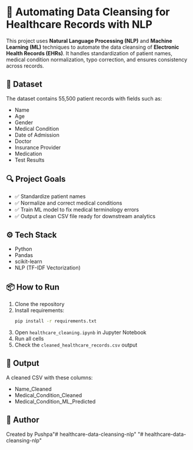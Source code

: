 # 🏥 Automating Data Cleansing for Healthcare Records with NLP

This project uses **Natural Language Processing (NLP)** and **Machine Learning (ML)** techniques to automate the data cleansing of **Electronic Health Records (EHRs)**. It handles standardization of patient names, medical condition normalization, typo correction, and ensures consistency across records.

## 📁 Dataset

The dataset contains 55,500 patient records with fields such as:

- Name
- Age
- Gender
- Medical Condition
- Date of Admission
- Doctor
- Insurance Provider
- Medication
- Test Results

## 🔍 Project Goals

- ✅ Standardize patient names
- ✅ Normalize and correct medical conditions
- ✅ Train ML model to fix medical terminology errors
- ✅ Output a clean CSV file ready for downstream analytics

## ⚙️ Tech Stack

- Python
- Pandas
- scikit-learn
- NLP (TF-IDF Vectorization)

## 📦 How to Run

1. Clone the repository
2. Install requirements:
   ```bash
   pip install -r requirements.txt
   ```
3. Open `healthcare_cleaning.ipynb` in Jupyter Notebook
4. Run all cells
5. Check the `cleaned_healthcare_records.csv` output

## 📄 Output

A cleaned CSV with these columns:

- Name_Cleaned
- Medical_Condition_Cleaned
- Medical_Condition_ML_Predicted

## 🔗 Author

Created by Pushpa"# healthcare-data-cleansing-nlp" 
"# healthcare-data-cleansing-nlp" 
